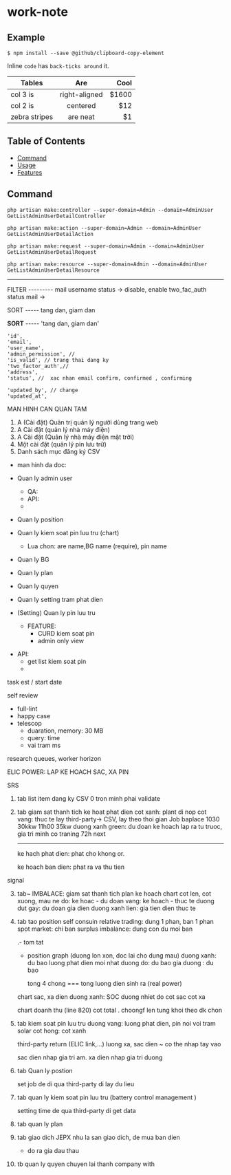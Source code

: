 # work-note

## Example

```
$ npm install --save @github/clipboard-copy-element
```

Inline `code` has `back-ticks around` it.

| Tables        |      Are      |  Cool |
| ------------- | :-----------: | ----: |
| col 3 is      | right-aligned | $1600 |
| col 2 is      |   centered    |   $12 |
| zebra stripes |   are neat    |    $1 |

## Table of Contents
- [Command](#command)
- [Usage](#usage)
- [Features](#features)


## Command
```
php artisan make:controller --super-domain=Admin --domain=AdminUser GetListAdminUserDetailController
```
```
php artisan make:action --super-domain=Admin --domain=AdminUser GetListAdminUserDetailAction
```
```
php artisan make:request --super-domain=Admin --domain=AdminUser GetListAdminUserDetailRequest 
```
```
php artisan make:resource --super-domain=Admin --domain=AdminUser GetListAdminUserDetailResource
```



-----



FILTER ---------
mail
username
status  -> disable, enable
two_fac_auth
status mail -> 

SORT -----
tang dan, giam dan


**SORT** -----
'tang dan, giam dan'


    'id',
    'email',
    'user_name',
    'admin_permission', //
    'is_valid', // trang thai dang ky
    'two_factor_auth',//
    'address',
    'status', //  xac nhan email confirm, confirmed , confirming

    'updated_by', // change
    'updated_at',


MAN HINH CAN QUAN TAM
1. A (Cài đặt) Quản trị quản lý người dùng trang web
2. A Cài đặt (quản lý nhà máy điện)
3. A Cài đặt (Quản lý nhà máy điện mặt trời)
4. Một cài đặt (quản lý pin lưu trữ)
5. Danh sách mục đăng ký CSV


- man hinh da doc:
 -  Quan ly admin user
    + QA:
    + API:
    + 

 -  Quan ly position
 -  Quan ly kiem soat pin luu tru (chart)
    + Lua chon: are name,BG name (require), pin name
 -  Quan ly BG
 -  Quan ly plan
 -  Quan ly quyen
 -  Quan ly setting tram phat dien

 - (Setting) Quan ly pin luu tru
   + FEATURE: 
      +  CURD kiem soat pin
      +  admin only view

  + API:
      +  get list kiem soat pin
      +  




task est / start date

self review
 - full-lint
 - happy case
 - telescop
   + duaration, memory: 30 MB 
   + query: time
   + vai tram ms


research
queues, worker 
horizon 

ELIC POWER: LAP KE HOACH SAC, XA PIN

SRS
1. tab list item dang ky CSV
    0 tron minh phai validate
2. tab giam sat thanh tich ke hoat phat dien
   cot xanh: plant di nop
   cot vang: thuc te 
        lay third-party-> CSV, lay theo thoi gian Job
        baplace
        1030   30kkw
        11h00  35kw
   duong xanh green: du doan
        ke hoach lap ra tu truoc, gia tri minh co 
        traning 72h next



      ------
      ke hach phat dien: phat cho khong or.

      ke hoach ban dien: phat ra va thu tien


signal


3. tab~ IMBALACE: giam sat thanh tich plan ke hoach
    chart cot len, cot xuong, mau ne
    do: ke hoac - du doan
    vang: ke hoach - thuc te
    duong dut gay: du doan gia dien
    duong xanh lien: gia tien dien thuc te

4. tab tao position
    self consuin
    relative trading: dung 1 phan, ban 1 phan
    spot market: chi ban
    surplus imbalance: dung con du moi ban


    .- tom tat 
    - position graph (duong lon xon, doc lai cho dung mau)
        duong xanh: du bao luong phat dien moi nhat
        duong do: du bao gia
        duong  : du bao

        tong 4 chong === tong luong dien sinh ra (real power)

    chart sac, xa dien
        duong xanh: SOC
        duong nhiet do
        cot sac
        cot xa
    

    chart doanh thu (line 820)
        cot total
        . choongf len tung khoi theo dk chon



5. tab kiem soat pin luu tru
    duong vang: luong phat dien, pin noi voi tram solar
    cot hong: 
    cot xanh

    third-party return (ELIC link,...)
    luong xa, sac dien ~ co the nhap tay vao

    sac dien nhap gia tri am. 
    xa dien nhap gia tri duong

6. tab Quan ly postion
   
   set job de di qua third-party di lay du lieu



7. tab quan ly kiem soat pin luu tru (battery control management )
   
    setting time de qua third-party di get data

8. tab quan ly plan

9. tab giao dich JEPX
    nhu la san giao dich, de mua ban dien

    - do ra gia dau thau

10. tb quan ly quyen
    chuyen lai thanh company with